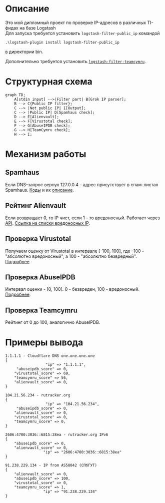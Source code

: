 # Описание

Это мой дипломный проект по проверке IP-адресов в различных TI-фидах на базе Logstash  
Для запуска требуется установить `logstash-filter-public_ip` командой

    .\logstash-plugin install logstash-filter-public_ip

в директории bin.

Дополнительно требуется установить [`logstash-filter-teamcymru`](https://github.com/summergaga/logstash-filter-teamcymru).
# Структурная схема
```mermaid
graph TD;
    A[stdin input] -->|Filter part| B[Grok IP parser];
    B --> C{Public IP filter};
    C --> |Not public IP| I[Output];
    C --> |Public IP| D[Spamhaus check];
    D --> E[Alienvault];
    E --> F[Virustotal check];
    F --> G[AbuseIPDB check];
    G --> H[TeamCymru check];
    H --> I;
```

# Механизм работы
## Spamhaus
Если DNS-запрос вернул 127.0.0.4 - адрес присутствует в спам-листах Spamhaus. [Коды](https://www.spamhaus.org/zen/) и их [описание](https://www.spamhaus.org/faq/section/DNSBL%20Usage#200).
## Рейтинг Alienvault
Если возвращает 0, то IP чист, если 1 - то вредоносный.
Работает через [API](https://otx.alienvault.com/api).
[Ссылка на списки вредоносных IP](https://gist.github.com/bsmartt13/efa02c40ea12c09d9c3a).
## Проверка Virustotal
Получаем оценку от Virustotal в интервале [-100, 100], где -100 - "абсолютно вредоносный", а 100 - "абсолютно безвредный". [Подробнее](https://support.virustotal.com/hc/en-us/articles/115002146769-Comments).

## Проверка AbuseIPDB
Интервал оценки - [0, 100]. 0 - безвреден, 100 - вредоносный. [Подробнее](https://www.abuseipdb.com/faq.html#confidence).

## Проверка Teamcymru
Рейтинг от 0 до 100, аналогично AbuseIPDB.

# Примеры вывода
```
1.1.1.1 - Cloudflare DNS one.one.one.one
{
                  "ip" => "1.1.1.1",
     "abuseipdb_score" => 0,
    "virustotal_score" => 69,
    "teamcymru_score" => 56,
    "alienvault_score" => 0,
}
```
```
104.21.56.234 - rutracker.org
{
                  "ip" => "104.21.56.234",
     "abuseipdb_score" => 0,
    "alienvault_score" => 0,
    "virustotal_score" => 0,
    "teamcymru_score" => 0,
}
```
```
2606:4700:3036::6815:38ea - rutracker.org IPv6
{
    "abuseipdb_score" => 0,
    "alienvault_score" => 0,
                 "ip" => "2606:4700:3036::6815:38ea"
}
```
```
91.238.229.134 - IP from AS58042 (СПбГУТ)
{
    "alienvault_score" => 0,
    "abuseipdb_score" => 100,
    "virustotal_score" => 0,
    "teamcymru_score" => 1,
                 "ip" => "91.238.229.134"
}
```
